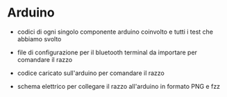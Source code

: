 # Arduino

* codici di ogni singolo componente arduino coinvolto e tutti i test che abbiamo svolto

* file di configurazione per il bluetooth terminal da importare per comandare il razzo

* codice caricato sull'arduino per comandare il razzo

* schema elettrico per collegare il razzo all'arduino in formato PNG e fzz